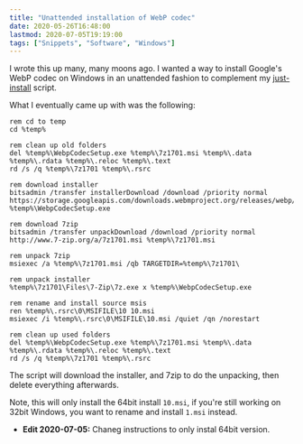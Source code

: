 ```yaml
---
title: "Unattended installation of WebP codec"
date: 2020-05-26T16:48:00
lastmod: 2020-07-05T19:19:00
tags: ["Snippets", "Software", "Windows"]
---
```


I wrote this up many, many moons ago. I wanted a way to install Google's WebP codec on Windows in an unattended fashion to complement my [just-install](https://just-install.github.io/) script.

What I eventually came up with was the following:

```
rem cd to temp
cd %temp%

rem clean up old folders
del %temp%\WebpCodecSetup.exe %temp%\7z1701.msi %temp%\.data %temp%\.rdata %temp%\.reloc %temp%\.text
rd /s /q %temp%\7z1701 %temp%\.rsrc

rem download installer
bitsadmin /transfer installerDownload /download /priority normal https://storage.googleapis.com/downloads.webmproject.org/releases/webp/WebpCodecSetup.exe %temp%\WebpCodecSetup.exe

rem download 7zip
bitsadmin /transfer unpackDownload /download /priority normal http://www.7-zip.org/a/7z1701.msi %temp%\7z1701.msi

rem unpack 7zip
msiexec /a %temp%\7z1701.msi /qb TARGETDIR=%temp%\7z1701\

rem unpack installer
%temp%\7z1701\Files\7-Zip\7z.exe x %temp%\WebpCodecSetup.exe

rem rename and install source msis
ren %temp%\.rsrc\0\MSIFILE\10 10.msi
msiexec /i %temp%\.rsrc\0\MSIFILE\10.msi /quiet /qn /norestart

rem clean up used folders
del %temp%\WebpCodecSetup.exe %temp%\7z1701.msi %temp%\.data %temp%\.rdata %temp%\.reloc %temp%\.text
rd /s /q %temp%\7z1701 %temp%\.rsrc
```

The script will download the installer, and 7zip to do the unpacking, then delete everything afterwards.

Note, this will only install the 64bit install `10.msi`, if you're still working on 32bit Windows, you want to rename and install `1.msi` instead.

* **Edit 2020-07-05:** Chaneg instructions to only instal 64bit version.
